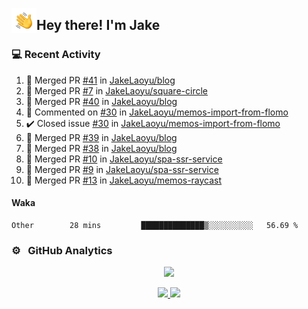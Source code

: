 <img alt="Night Coding" src="./assets/Hand%20Wave.gif" width='40' align="left"/><h2>Hey there! I'm Jake</h2>

### 💻 Recent Activity

<!--RECENT_ACTIVITY:start-->
1. 🎉 Merged PR [#41](https://github.com/JakeLaoyu/blog/pull/41) in [JakeLaoyu/blog](https://github.com/JakeLaoyu/blog)<br>
2. 🎉 Merged PR [#7](https://github.com/JakeLaoyu/square-circle/pull/7) in [JakeLaoyu/square-circle](https://github.com/JakeLaoyu/square-circle)<br>
3. 🎉 Merged PR [#40](https://github.com/JakeLaoyu/blog/pull/40) in [JakeLaoyu/blog](https://github.com/JakeLaoyu/blog)<br>
4. 💬 Commented on [#30](https://github.com/JakeLaoyu/memos-import-from-flomo/issues/30#issuecomment-2270016412) in [JakeLaoyu/memos-import-from-flomo](https://github.com/JakeLaoyu/memos-import-from-flomo)<br>
5. ✔️ Closed issue [#30](https://github.com/JakeLaoyu/memos-import-from-flomo/issues/30) in [JakeLaoyu/memos-import-from-flomo](https://github.com/JakeLaoyu/memos-import-from-flomo)<br>
6. 🎉 Merged PR [#39](https://github.com/JakeLaoyu/blog/pull/39) in [JakeLaoyu/blog](https://github.com/JakeLaoyu/blog)<br>
7. 🎉 Merged PR [#38](https://github.com/JakeLaoyu/blog/pull/38) in [JakeLaoyu/blog](https://github.com/JakeLaoyu/blog)<br>
8. 🎉 Merged PR [#10](https://github.com/JakeLaoyu/spa-ssr-service/pull/10) in [JakeLaoyu/spa-ssr-service](https://github.com/JakeLaoyu/spa-ssr-service)<br>
9. 🎉 Merged PR [#9](https://github.com/JakeLaoyu/spa-ssr-service/pull/9) in [JakeLaoyu/spa-ssr-service](https://github.com/JakeLaoyu/spa-ssr-service)<br>
10. 🎉 Merged PR [#13](https://github.com/JakeLaoyu/memos-raycast/pull/13) in [JakeLaoyu/memos-raycast](https://github.com/JakeLaoyu/memos-raycast)<br>
<!--RECENT_ACTIVITY:end-->

#### Waka

<!--START_SECTION:waka-->

```text
Other        28 mins         ██████████████▒░░░░░░░░░░   56.69 %
```

<!--END_SECTION:waka-->

### ⚙️ &nbsp; GitHub Analytics

<p align="center">
  <img src="http://github-profile-summary-cards.vercel.app/api/cards/profile-details?username=JakeLaoyu&theme=2077" />
</p>


<p align="center">
<a href="https://github.com/JakeLaoyu">
  <img height="180em" src="https://github-readme-stats-eight-theta.vercel.app/api?username=jakelaoyu&show_icons=true&theme=algolia&include_all_commits=true&count_private=true"/>
  <img height="180em" src="https://github-readme-stats-eight-theta.vercel.app/api/top-langs/?username=jakelaoyu&layout=compact&langs_count=8&theme=algolia&hide=html&count_private=true"/>
</a>
</p>

<!-- ### 🤝🏻 &nbsp; Connect with Me

<p align="center">
<a href="https://i.jakeyu.top"><img src="https://img.shields.io/badge/-i.jakeyu.top-3423A6?style=flat&logo=Google-Chrome&logoColor=white"/></a>
<a href="mailto:jake.laoyu@gmail.com"><img src="https://img.shields.io/badge/-jake.laoyu@gmail.com-D14836?style=flat&logo=Gmail&logoColor=white"/></a>
</p> -->
